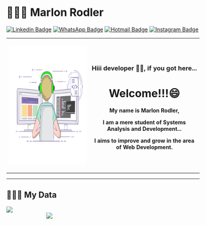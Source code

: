 # 👱🏻‍♂️ Marlon Rodler
[![Linkedin Badge](https://img.shields.io/badge/-LinkedIn-blue?style=flat&logo=LinkedIn&logoColor=white)](https://www.linkedin.com/in/marlon-rodler/)
[![WhatsApp Badge](https://img.shields.io/badge/-WhatsApp-25D366?style=flat-square&logo=WhatsApp&logoColor=white)](https://wa.me/5514996515508/)
[![Hotmail Badge](https://img.shields.io/badge/-Hotmail-0078D4?style=flat-square&logo=microsoft-outlook&logoColor=white&link=mailto:marlon.rodler@hotmail.com)](mailto:marlon.rodler@hotmail.com)
[![Instagram Badge](https://img.shields.io/badge/-Instagram-F2B361?style=flat-square&logo=Instagram&logoColor=white)](https://www.instagram.com/marlonrodler/)

<table>
  <tr>
    <th>
      <p>
        <img src="https://github.com/marlonrodler/marlonrodler/blob/master/gif.gif" width="442" height="314">
      </p>
    </th>
    <th>
      <p>
        <h3>Hiii developer 🤙🏻, if you got here...</h3>
      </p>
      <p>
       <h1><b>Welcome!!!😄</b></h1>
      </p>
      <p>
        My name is Marlon Rodler, 
      </p>
      <p>
        I am a mere student of Systems Analysis and Development...
      </p> 
      <p>
        I aims to improve and grow in the area of Web Development. 
      </p>
    </th>
  </tr>
</table>

<hr>


## 🕵🏻‍♂️ My Data
<img width="400px" align="left" src="https://github-readme-stats.vercel.app/api/top-langs/?username=marlonrodler&hide=html&layout=compact&theme=default" />

<img width="400px" align="right" src="https://github-readme-stats.vercel.app/api?username=marlonrodler&theme=default" />


<!--
**marlonrodler/marlonrodler** is a ✨ _special_ ✨ repository because its `README.md` (this file) appears on your GitHub profile.

Here are some ideas to get you started:

- 🔭 I’m currently working on ...
- 🌱 I’m currently learning ...
- 👯 I’m looking to collaborate on ...
- 🤔 I’m looking for help with ...
- 💬 Ask me about ...
- 📫 How to reach me: ...
- 😄 Pronouns: ...
- ⚡ Fun fact: ...
-->
